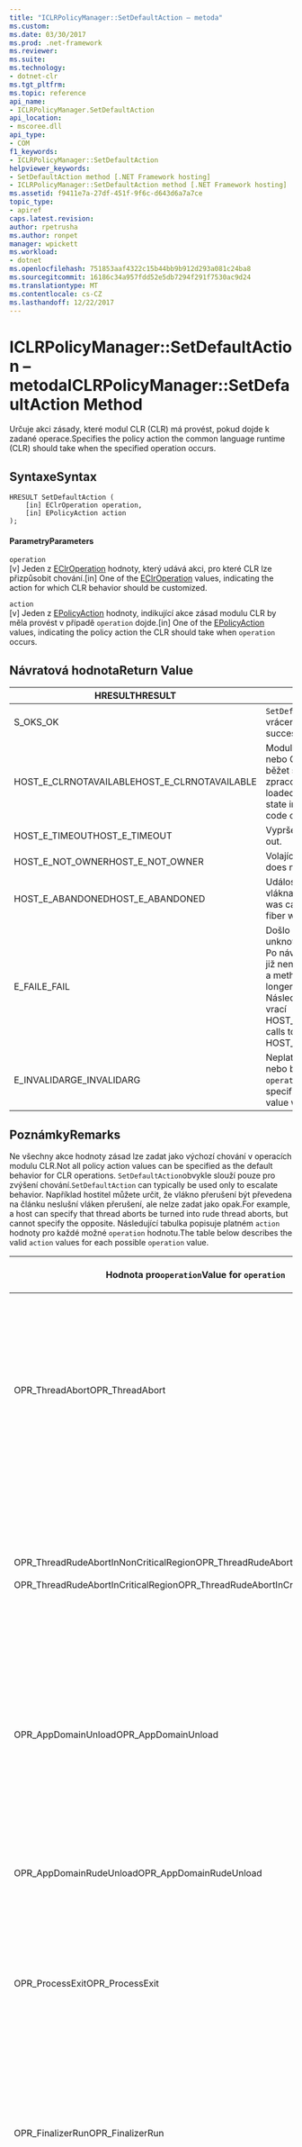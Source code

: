 ```yaml
---
title: "ICLRPolicyManager::SetDefaultAction – metoda"
ms.custom: 
ms.date: 03/30/2017
ms.prod: .net-framework
ms.reviewer: 
ms.suite: 
ms.technology:
- dotnet-clr
ms.tgt_pltfrm: 
ms.topic: reference
api_name:
- ICLRPolicyManager.SetDefaultAction
api_location:
- mscoree.dll
api_type:
- COM
f1_keywords:
- ICLRPolicyManager::SetDefaultAction
helpviewer_keywords:
- SetDefaultAction method [.NET Framework hosting]
- ICLRPolicyManager::SetDefaultAction method [.NET Framework hosting]
ms.assetid: f9411e7a-27df-451f-9f6c-d643d6a7a7ce
topic_type:
- apiref
caps.latest.revision: 
author: rpetrusha
ms.author: ronpet
manager: wpickett
ms.workload:
- dotnet
ms.openlocfilehash: 751853aaf4322c15b44bb9b912d293a081c24ba8
ms.sourcegitcommit: 16186c34a957fdd52e5db7294f291f7530ac9d24
ms.translationtype: MT
ms.contentlocale: cs-CZ
ms.lasthandoff: 12/22/2017
---
```

# <a name="iclrpolicymanagersetdefaultaction-method"></a><span data-ttu-id="afd9d-102">ICLRPolicyManager::SetDefaultAction – metoda</span><span class="sxs-lookup"><span data-stu-id="afd9d-102">ICLRPolicyManager::SetDefaultAction Method</span></span>
<span data-ttu-id="afd9d-103">Určuje akci zásady, které modul CLR (CLR) má provést, pokud dojde k zadané operace.</span><span class="sxs-lookup"><span data-stu-id="afd9d-103">Specifies the policy action the common language runtime (CLR) should take when the specified operation occurs.</span></span>  
  
## <a name="syntax"></a><span data-ttu-id="afd9d-104">Syntaxe</span><span class="sxs-lookup"><span data-stu-id="afd9d-104">Syntax</span></span>  
  
```  
HRESULT SetDefaultAction (  
    [in] EClrOperation operation,  
    [in] EPolicyAction action  
);  
```  
  
#### <a name="parameters"></a><span data-ttu-id="afd9d-105">Parametry</span><span class="sxs-lookup"><span data-stu-id="afd9d-105">Parameters</span></span>  
 `operation`  
 <span data-ttu-id="afd9d-106">[v] Jeden z [EClrOperation](../../../../docs/framework/unmanaged-api/hosting/eclroperation-enumeration.md) hodnoty, který udává akci, pro které CLR lze přizpůsobit chování.</span><span class="sxs-lookup"><span data-stu-id="afd9d-106">[in] One of the [EClrOperation](../../../../docs/framework/unmanaged-api/hosting/eclroperation-enumeration.md) values, indicating the action for which CLR behavior should be customized.</span></span>  
  
 `action`  
 <span data-ttu-id="afd9d-107">[v] Jeden z [EPolicyAction](../../../../docs/framework/unmanaged-api/hosting/epolicyaction-enumeration.md) hodnoty, indikující akce zásad modulu CLR by měla provést v případě `operation` dojde.</span><span class="sxs-lookup"><span data-stu-id="afd9d-107">[in] One of the [EPolicyAction](../../../../docs/framework/unmanaged-api/hosting/epolicyaction-enumeration.md) values, indicating the policy action the CLR should take when `operation` occurs.</span></span>  
  
## <a name="return-value"></a><span data-ttu-id="afd9d-108">Návratová hodnota</span><span class="sxs-lookup"><span data-stu-id="afd9d-108">Return Value</span></span>  
  
|<span data-ttu-id="afd9d-109">HRESULT</span><span class="sxs-lookup"><span data-stu-id="afd9d-109">HRESULT</span></span>|<span data-ttu-id="afd9d-110">Popis</span><span class="sxs-lookup"><span data-stu-id="afd9d-110">Description</span></span>|  
|-------------|-----------------|  
|<span data-ttu-id="afd9d-111">S_OK</span><span class="sxs-lookup"><span data-stu-id="afd9d-111">S_OK</span></span>|<span data-ttu-id="afd9d-112">`SetDefaultAction`úspěšně vrácena.</span><span class="sxs-lookup"><span data-stu-id="afd9d-112">`SetDefaultAction` returned successfully.</span></span>|  
|<span data-ttu-id="afd9d-113">HOST_E_CLRNOTAVAILABLE</span><span class="sxs-lookup"><span data-stu-id="afd9d-113">HOST_E_CLRNOTAVAILABLE</span></span>|<span data-ttu-id="afd9d-114">Modul CLR nebyla načtena do procesu nebo CLR je ve stavu, ve kterém nemůže běžet spravovaného kódu nebo úspěšně zpracovat volání.</span><span class="sxs-lookup"><span data-stu-id="afd9d-114">The CLR has not been loaded into a process, or the CLR is in a state in which it cannot run managed code or process the call successfully.</span></span>|  
|<span data-ttu-id="afd9d-115">HOST_E_TIMEOUT</span><span class="sxs-lookup"><span data-stu-id="afd9d-115">HOST_E_TIMEOUT</span></span>|<span data-ttu-id="afd9d-116">Vypršel časový limit volání.</span><span class="sxs-lookup"><span data-stu-id="afd9d-116">The call timed out.</span></span>|  
|<span data-ttu-id="afd9d-117">HOST_E_NOT_OWNER</span><span class="sxs-lookup"><span data-stu-id="afd9d-117">HOST_E_NOT_OWNER</span></span>|<span data-ttu-id="afd9d-118">Volající není vlastníkem zámek.</span><span class="sxs-lookup"><span data-stu-id="afd9d-118">The caller does not own the lock.</span></span>|  
|<span data-ttu-id="afd9d-119">HOST_E_ABANDONED</span><span class="sxs-lookup"><span data-stu-id="afd9d-119">HOST_E_ABANDONED</span></span>|<span data-ttu-id="afd9d-120">Událost byla zrušena při blokované vlákna nebo fiber čekal na něm.</span><span class="sxs-lookup"><span data-stu-id="afd9d-120">An event was canceled while a blocked thread or fiber was waiting on it.</span></span>|  
|<span data-ttu-id="afd9d-121">E_FAIL</span><span class="sxs-lookup"><span data-stu-id="afd9d-121">E_FAIL</span></span>|<span data-ttu-id="afd9d-122">Došlo k neznámému závažné selhání.</span><span class="sxs-lookup"><span data-stu-id="afd9d-122">An unknown catastrophic failure occurred.</span></span> <span data-ttu-id="afd9d-123">Po návratu metoda E_FAIL modulu CLR již není použitelné v rámci procesu.</span><span class="sxs-lookup"><span data-stu-id="afd9d-123">After a method returns E_FAIL, the CLR is no longer usable within the process.</span></span> <span data-ttu-id="afd9d-124">Následující volání hostování metody vrací HOST_E_CLRNOTAVAILABLE.</span><span class="sxs-lookup"><span data-stu-id="afd9d-124">Subsequent calls to hosting methods return HOST_E_CLRNOTAVAILABLE.</span></span>|  
|<span data-ttu-id="afd9d-125">E_INVALIDARG</span><span class="sxs-lookup"><span data-stu-id="afd9d-125">E_INVALIDARG</span></span>|<span data-ttu-id="afd9d-126">Neplatný `action` byl zadán pro `operation`, nebo byla zadána neplatná hodnota pro `operation`.</span><span class="sxs-lookup"><span data-stu-id="afd9d-126">An invalid `action` was specified for the `operation`, or an invalid value was supplied for `operation`.</span></span>|  
  
## <a name="remarks"></a><span data-ttu-id="afd9d-127">Poznámky</span><span class="sxs-lookup"><span data-stu-id="afd9d-127">Remarks</span></span>  
 <span data-ttu-id="afd9d-128">Ne všechny akce hodnoty zásad lze zadat jako výchozí chování v operacích modulu CLR.</span><span class="sxs-lookup"><span data-stu-id="afd9d-128">Not all policy action values can be specified as the default behavior for CLR operations.</span></span> <span data-ttu-id="afd9d-129">`SetDefaultAction`obvykle slouží pouze pro zvýšení chování.</span><span class="sxs-lookup"><span data-stu-id="afd9d-129">`SetDefaultAction` can typically be used only to escalate behavior.</span></span> <span data-ttu-id="afd9d-130">Například hostitel můžete určit, že vlákno přerušení být převedena na článku neslušní vláken přerušení, ale nelze zadat jako opak.</span><span class="sxs-lookup"><span data-stu-id="afd9d-130">For example, a host can specify that thread aborts be turned into rude thread aborts, but cannot specify the opposite.</span></span> <span data-ttu-id="afd9d-131">Následující tabulka popisuje platném `action` hodnoty pro každé možné `operation` hodnotu.</span><span class="sxs-lookup"><span data-stu-id="afd9d-131">The table below describes the valid `action` values for each possible `operation` value.</span></span>  
  
|<span data-ttu-id="afd9d-132">Hodnota pro`operation`</span><span class="sxs-lookup"><span data-stu-id="afd9d-132">Value for `operation`</span></span>|<span data-ttu-id="afd9d-133">Platné hodnoty pro`action`</span><span class="sxs-lookup"><span data-stu-id="afd9d-133">Valid values for `action`</span></span>|  
|---------------------------|-------------------------------|  
|<span data-ttu-id="afd9d-134">OPR_ThreadAbort</span><span class="sxs-lookup"><span data-stu-id="afd9d-134">OPR_ThreadAbort</span></span>|<span data-ttu-id="afd9d-135">-eAbortThread</span><span class="sxs-lookup"><span data-stu-id="afd9d-135">-   eAbortThread</span></span><br /><span data-ttu-id="afd9d-136">-eRudeAbortThread</span><span class="sxs-lookup"><span data-stu-id="afd9d-136">-   eRudeAbortThread</span></span><br /><span data-ttu-id="afd9d-137">-eUnloadAppDomain</span><span class="sxs-lookup"><span data-stu-id="afd9d-137">-   eUnloadAppDomain</span></span><br /><span data-ttu-id="afd9d-138">-eRudeUnloadAppDomain</span><span class="sxs-lookup"><span data-stu-id="afd9d-138">-   eRudeUnloadAppDomain</span></span><br /><span data-ttu-id="afd9d-139">-eExitProcess</span><span class="sxs-lookup"><span data-stu-id="afd9d-139">-   eExitProcess</span></span><br /><span data-ttu-id="afd9d-140">-eFastExitProcess</span><span class="sxs-lookup"><span data-stu-id="afd9d-140">-   eFastExitProcess</span></span><br /><span data-ttu-id="afd9d-141">-eRudeExitProcess</span><span class="sxs-lookup"><span data-stu-id="afd9d-141">-   eRudeExitProcess</span></span><br /><span data-ttu-id="afd9d-142">-eDisableRuntime</span><span class="sxs-lookup"><span data-stu-id="afd9d-142">-   eDisableRuntime</span></span>|  
|<span data-ttu-id="afd9d-143">OPR_ThreadRudeAbortInNonCriticalRegion</span><span class="sxs-lookup"><span data-stu-id="afd9d-143">OPR_ThreadRudeAbortInNonCriticalRegion</span></span><br /><br /> <span data-ttu-id="afd9d-144">OPR_ThreadRudeAbortInCriticalRegion</span><span class="sxs-lookup"><span data-stu-id="afd9d-144">OPR_ThreadRudeAbortInCriticalRegion</span></span>|<span data-ttu-id="afd9d-145">-eRudeAbortThread</span><span class="sxs-lookup"><span data-stu-id="afd9d-145">-   eRudeAbortThread</span></span><br /><span data-ttu-id="afd9d-146">-eUnloadAppDomain</span><span class="sxs-lookup"><span data-stu-id="afd9d-146">-   eUnloadAppDomain</span></span><br /><span data-ttu-id="afd9d-147">-eRudeUnloadAppDomain</span><span class="sxs-lookup"><span data-stu-id="afd9d-147">-   eRudeUnloadAppDomain</span></span><br /><span data-ttu-id="afd9d-148">-eExitProcess</span><span class="sxs-lookup"><span data-stu-id="afd9d-148">-   eExitProcess</span></span><br /><span data-ttu-id="afd9d-149">-eFastExitProcess</span><span class="sxs-lookup"><span data-stu-id="afd9d-149">-   eFastExitProcess</span></span><br /><span data-ttu-id="afd9d-150">-eRudeExitProcess</span><span class="sxs-lookup"><span data-stu-id="afd9d-150">-   eRudeExitProcess</span></span><br /><span data-ttu-id="afd9d-151">-eDisableRuntime</span><span class="sxs-lookup"><span data-stu-id="afd9d-151">-   eDisableRuntime</span></span>|  
|<span data-ttu-id="afd9d-152">OPR_AppDomainUnload</span><span class="sxs-lookup"><span data-stu-id="afd9d-152">OPR_AppDomainUnload</span></span>|<span data-ttu-id="afd9d-153">-eUnloadAppDomain</span><span class="sxs-lookup"><span data-stu-id="afd9d-153">-   eUnloadAppDomain</span></span><br /><span data-ttu-id="afd9d-154">-eRudeUnloadAppDomain</span><span class="sxs-lookup"><span data-stu-id="afd9d-154">-   eRudeUnloadAppDomain</span></span><br /><span data-ttu-id="afd9d-155">-eExitProcess</span><span class="sxs-lookup"><span data-stu-id="afd9d-155">-   eExitProcess</span></span><br /><span data-ttu-id="afd9d-156">-eFastExitProcess</span><span class="sxs-lookup"><span data-stu-id="afd9d-156">-   eFastExitProcess</span></span><br /><span data-ttu-id="afd9d-157">-eRudeExitProcess</span><span class="sxs-lookup"><span data-stu-id="afd9d-157">-   eRudeExitProcess</span></span><br /><span data-ttu-id="afd9d-158">-eDisableRuntime</span><span class="sxs-lookup"><span data-stu-id="afd9d-158">-   eDisableRuntime</span></span>|  
|<span data-ttu-id="afd9d-159">OPR_AppDomainRudeUnload</span><span class="sxs-lookup"><span data-stu-id="afd9d-159">OPR_AppDomainRudeUnload</span></span>|<span data-ttu-id="afd9d-160">-eRudeUnloadAppDomain</span><span class="sxs-lookup"><span data-stu-id="afd9d-160">-   eRudeUnloadAppDomain</span></span><br /><span data-ttu-id="afd9d-161">-eExitProcess</span><span class="sxs-lookup"><span data-stu-id="afd9d-161">-   eExitProcess</span></span><br /><span data-ttu-id="afd9d-162">-eFastExitProcess</span><span class="sxs-lookup"><span data-stu-id="afd9d-162">-   eFastExitProcess</span></span><br /><span data-ttu-id="afd9d-163">-eRudeExitProcess</span><span class="sxs-lookup"><span data-stu-id="afd9d-163">-   eRudeExitProcess</span></span><br /><span data-ttu-id="afd9d-164">-eDisableRuntime</span><span class="sxs-lookup"><span data-stu-id="afd9d-164">-   eDisableRuntime</span></span>|  
|<span data-ttu-id="afd9d-165">OPR_ProcessExit</span><span class="sxs-lookup"><span data-stu-id="afd9d-165">OPR_ProcessExit</span></span>|<span data-ttu-id="afd9d-166">-eExitProcess</span><span class="sxs-lookup"><span data-stu-id="afd9d-166">-   eExitProcess</span></span><br /><span data-ttu-id="afd9d-167">-eFastExitProcess</span><span class="sxs-lookup"><span data-stu-id="afd9d-167">-   eFastExitProcess</span></span><br /><span data-ttu-id="afd9d-168">-eRudeExitProcess</span><span class="sxs-lookup"><span data-stu-id="afd9d-168">-   eRudeExitProcess</span></span><br /><span data-ttu-id="afd9d-169">-eDisableRuntime</span><span class="sxs-lookup"><span data-stu-id="afd9d-169">-   eDisableRuntime</span></span>|  
|<span data-ttu-id="afd9d-170">OPR_FinalizerRun</span><span class="sxs-lookup"><span data-stu-id="afd9d-170">OPR_FinalizerRun</span></span>|<span data-ttu-id="afd9d-171">-eNoAction</span><span class="sxs-lookup"><span data-stu-id="afd9d-171">-   eNoAction</span></span><br /><span data-ttu-id="afd9d-172">-eAbortThread</span><span class="sxs-lookup"><span data-stu-id="afd9d-172">-   eAbortThread</span></span><br /><span data-ttu-id="afd9d-173">-eRudeAbortThread</span><span class="sxs-lookup"><span data-stu-id="afd9d-173">-   eRudeAbortThread</span></span><br /><span data-ttu-id="afd9d-174">-eUnloadAppDomain</span><span class="sxs-lookup"><span data-stu-id="afd9d-174">-   eUnloadAppDomain</span></span><br /><span data-ttu-id="afd9d-175">-eRudeUnloadAppDomain</span><span class="sxs-lookup"><span data-stu-id="afd9d-175">-   eRudeUnloadAppDomain</span></span><br /><span data-ttu-id="afd9d-176">-eExitProcess</span><span class="sxs-lookup"><span data-stu-id="afd9d-176">-   eExitProcess</span></span><br /><span data-ttu-id="afd9d-177">-eFastExitProcess</span><span class="sxs-lookup"><span data-stu-id="afd9d-177">-   eFastExitProcess</span></span><br /><span data-ttu-id="afd9d-178">-eRudeExitProcess</span><span class="sxs-lookup"><span data-stu-id="afd9d-178">-   eRudeExitProcess</span></span><br /><span data-ttu-id="afd9d-179">-eDisableRuntime</span><span class="sxs-lookup"><span data-stu-id="afd9d-179">-   eDisableRuntime</span></span>|  
  
## <a name="requirements"></a><span data-ttu-id="afd9d-180">Požadavky</span><span class="sxs-lookup"><span data-stu-id="afd9d-180">Requirements</span></span>  
 <span data-ttu-id="afd9d-181">**Platformy:** najdete v části [požadavky na systém](../../../../docs/framework/get-started/system-requirements.md).</span><span class="sxs-lookup"><span data-stu-id="afd9d-181">**Platforms:** See [System Requirements](../../../../docs/framework/get-started/system-requirements.md).</span></span>  
  
 <span data-ttu-id="afd9d-182">**Záhlaví:** MSCorEE.h</span><span class="sxs-lookup"><span data-stu-id="afd9d-182">**Header:** MSCorEE.h</span></span>  
  
 <span data-ttu-id="afd9d-183">**Knihovna:** zahrnuty jako prostředek v MSCorEE.dll</span><span class="sxs-lookup"><span data-stu-id="afd9d-183">**Library:** Included as a resource in MSCorEE.dll</span></span>  
  
 <span data-ttu-id="afd9d-184">**Verze rozhraní .NET framework:**[!INCLUDE[net_current_v20plus](../../../../includes/net-current-v20plus-md.md)]</span><span class="sxs-lookup"><span data-stu-id="afd9d-184">**.NET Framework Versions:** [!INCLUDE[net_current_v20plus](../../../../includes/net-current-v20plus-md.md)]</span></span>  
  
## <a name="see-also"></a><span data-ttu-id="afd9d-185">Viz také</span><span class="sxs-lookup"><span data-stu-id="afd9d-185">See Also</span></span>  
 [<span data-ttu-id="afd9d-186">EClrOperation – výčet</span><span class="sxs-lookup"><span data-stu-id="afd9d-186">EClrOperation Enumeration</span></span>](../../../../docs/framework/unmanaged-api/hosting/eclroperation-enumeration.md)  
 [<span data-ttu-id="afd9d-187">EPolicyAction – výčet</span><span class="sxs-lookup"><span data-stu-id="afd9d-187">EPolicyAction Enumeration</span></span>](../../../../docs/framework/unmanaged-api/hosting/epolicyaction-enumeration.md)  
 [<span data-ttu-id="afd9d-188">ICLRPolicyManager – rozhraní</span><span class="sxs-lookup"><span data-stu-id="afd9d-188">ICLRPolicyManager Interface</span></span>](../../../../docs/framework/unmanaged-api/hosting/iclrpolicymanager-interface.md)
